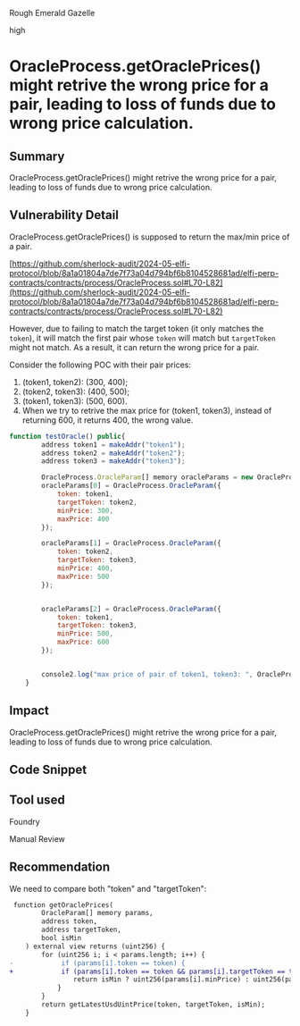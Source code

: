 Rough Emerald Gazelle

high

# OracleProcess.getOraclePrices() might retrive the wrong price for a pair, leading to loss of funds due to wrong price calculation.

## Summary
OracleProcess.getOraclePrices() might retrive the wrong price for a pair, leading to loss of funds due to wrong price calculation. 

## Vulnerability Detail

OracleProcess.getOraclePrices() is supposed to return the max/min price of a pair. 

[https://github.com/sherlock-audit/2024-05-elfi-protocol/blob/8a1a01804a7de7f73a04d794bf6b8104528681ad/elfi-perp-contracts/contracts/process/OracleProcess.sol#L70-L82](https://github.com/sherlock-audit/2024-05-elfi-protocol/blob/8a1a01804a7de7f73a04d794bf6b8104528681ad/elfi-perp-contracts/contracts/process/OracleProcess.sol#L70-L82)

However, due to failing to match the target token (it only matches the ``token``), it will match the first pair whose ``token`` will match but ``targetToken`` might not match. As a result, it can return the wrong price for a pair. 

Consider the following POC with their pair prices:

1) (token1, token2): (300, 400);
2) (token2, token3): (400, 500);
3) (token1, token3): (500, 600). 
4) When we try to retrive the max price for (token1, token3), instead of returning 600, it returns 400, the wrong value. 

```javascript
function testOracle() public{
        address token1 = makeAddr("token1");
        address token2 = makeAddr("token2");
        address token3 = makeAddr("token3");

        OracleProcess.OracleParam[] memory oracleParams = new OracleProcess.OracleParam[](3); 
        oracleParams[0] = OracleProcess.OracleParam({
            token: token1,
            targetToken: token2,
            minPrice: 300,
            maxPrice: 400
        });

        oracleParams[1] = OracleProcess.OracleParam({
            token: token2,
            targetToken: token3,
            minPrice: 400,
            maxPrice: 500
        });


        oracleParams[2] = OracleProcess.OracleParam({
            token: token1,
            targetToken: token3,
            minPrice: 500,
            maxPrice: 600
        });


        console2.log("max price of pair of token1, token3: ", OracleProcess.getOraclePrices(oracleParams, token1, token3, false));
    }
```

## Impact
OracleProcess.getOraclePrices() might retrive the wrong price for a pair, leading to loss of funds due to wrong price calculation. 
## Code Snippet

## Tool used
Foundry

Manual Review

## Recommendation
We need to compare both "token" and "targetToken":

```diff
 function getOraclePrices(
        OracleParam[] memory params,
        address token,
        address targetToken,
        bool isMin
    ) external view returns (uint256) {
        for (uint256 i; i < params.length; i++) {
-            if (params[i].token == token) {
+            if (params[i].token == token && params[i].targetToken == targetToken) {
                return isMin ? uint256(params[i].minPrice) : uint256(params[i].maxPrice);
            }
        }
        return getLatestUsdUintPrice(token, targetToken, isMin);
    }
```